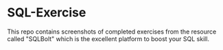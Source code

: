 # SQL-Exercise

This repo contains screenshots of completed exercises from the resource called "SQLBolt" which is the excellent platform to boost your SQL skill.
